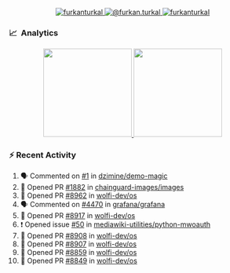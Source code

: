 <p align="center">
  <a href="https://linkedin.com/in/furkanturkal" target="blank">
    <img src="https://img.shields.io/badge/linkedin-%230077B5.svg?&style=for-the-badge&logo=linkedin&logoColor=white" alt="furkanturkal" />
  </a>
  <a href="https://medium.com/@furkan.turkal" target="blank">
    <img src="https://img.shields.io/badge/medium-%2312100E.svg?&style=for-the-badge&logo=medium&logoColor=white" alt="@furkan.turkal" />
  </a>
  <a href="https://twitter.com/furkanturkaI" target="blank">
    <img src="https://img.shields.io/badge/Twitter-1DA1F2?style=for-the-badge&logo=twitter&logoColor=white" alt="furkanturkaI" />
  </a>
</p>

### 📈 &nbsp;Analytics

<p align="center">
  <a href="https://coderstats.net/github/#Dentrax">
    <img height="180em" src="https://github-readme-stats-eight-theta.vercel.app/api?username=Dentrax&show_icons=true&theme=algolia&include_all_commits=true&count_private=true&line_height=26"/>
    <img height="180em" src="https://github-readme-stats-eight-theta.vercel.app/api/top-langs/?username=Dentrax&layout=compact&langs_count=8&theme=algolia&line_height=26"/>
  </a>
</p>

### :zap: Recent Activity

<!--START_SECTION:activity-->
1. 🗣 Commented on [#1](https://github.com/dzimine/demo-magic/pull/1#issuecomment-1823440545) in [dzimine/demo-magic](https://github.com/dzimine/demo-magic)
2. 💪 Opened PR [#1882](https://github.com/chainguard-images/images/pull/1882) in [chainguard-images/images](https://github.com/chainguard-images/images)
3. 💪 Opened PR [#8962](https://github.com/wolfi-dev/os/pull/8962) in [wolfi-dev/os](https://github.com/wolfi-dev/os)
4. 🗣 Commented on [#4470](https://github.com/grafana/grafana/issues/4470#issuecomment-1822724391) in [grafana/grafana](https://github.com/grafana/grafana)
5. 💪 Opened PR [#8917](https://github.com/wolfi-dev/os/pull/8917) in [wolfi-dev/os](https://github.com/wolfi-dev/os)
6. ❗ Opened issue [#50](https://github.com/mediawiki-utilities/python-mwoauth/issues/50) in [mediawiki-utilities/python-mwoauth](https://github.com/mediawiki-utilities/python-mwoauth)
7. 💪 Opened PR [#8908](https://github.com/wolfi-dev/os/pull/8908) in [wolfi-dev/os](https://github.com/wolfi-dev/os)
8. 💪 Opened PR [#8907](https://github.com/wolfi-dev/os/pull/8907) in [wolfi-dev/os](https://github.com/wolfi-dev/os)
9. 💪 Opened PR [#8859](https://github.com/wolfi-dev/os/pull/8859) in [wolfi-dev/os](https://github.com/wolfi-dev/os)
10. 💪 Opened PR [#8849](https://github.com/wolfi-dev/os/pull/8849) in [wolfi-dev/os](https://github.com/wolfi-dev/os)
<!--END_SECTION:activity-->
